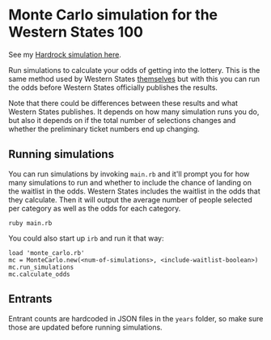 # Monte Carlo simulation for the Western States 100

See my [Hardrock simulation
here](https://github.com/bdlangton/monte-carlo-for-hardrock).

Run simulations to calculate your odds of getting into the lottery. This is the
same method used by Western States
[themselves](https://www.wser.org/2022/12/02/2023-lottery-statistics/) but with
this you can run the odds before Western States officially publishes the
results.

Note that there could be differences between these results and what Western
States publishes. It depends on how many simulation runs you do, but also it
depends on if the total number of selections changes and whether the preliminary
ticket numbers end up changing.

## Running simulations

You can run simulations by invoking `main.rb` and it'll prompt you for how many
simulations to run and whether to include the chance of landing on the waitlist
in the odds. Western States includes the waitlist in the odds that they
calculate. Then it will output the average number of people selected per
category as well as the odds for each category.

```
ruby main.rb
```

You could also start up `irb` and run it that way:

```
load 'monte_carlo.rb'
mc = MonteCarlo.new(<num-of-simulations>, <include-waitlist-boolean>)
mc.run_simulations
mc.calculate_odds
```

## Entrants

Entrant counts are hardcoded in JSON files in the `years` folder, so make sure
those are updated before running simulations.
